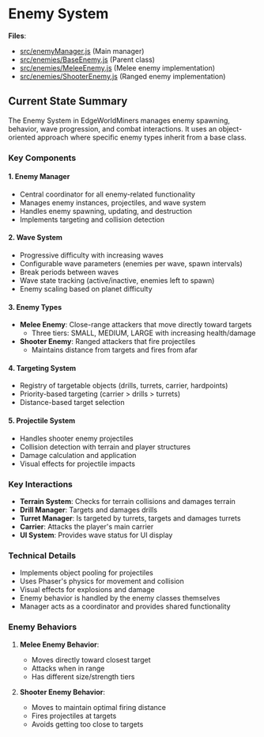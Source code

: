 # Enemy System

**Files**: 
- [src/enemyManager.js](../src/enemyManager.js) (Main manager)
- [src/enemies/BaseEnemy.js](../src/enemies/BaseEnemy.js) (Parent class)
- [src/enemies/MeleeEnemy.js](../src/enemies/MeleeEnemy.js) (Melee enemy implementation)
- [src/enemies/ShooterEnemy.js](../src/enemies/ShooterEnemy.js) (Ranged enemy implementation)

## Current State Summary

The Enemy System in EdgeWorldMiners manages enemy spawning, behavior, wave progression, and combat interactions. It uses an object-oriented approach where specific enemy types inherit from a base class.

### Key Components

#### 1. Enemy Manager
- Central coordinator for all enemy-related functionality
- Manages enemy instances, projectiles, and wave system
- Handles enemy spawning, updating, and destruction
- Implements targeting and collision detection

#### 2. Wave System
- Progressive difficulty with increasing waves
- Configurable wave parameters (enemies per wave, spawn intervals)
- Break periods between waves
- Wave state tracking (active/inactive, enemies left to spawn)
- Enemy scaling based on planet difficulty

#### 3. Enemy Types
- **Melee Enemy**: Close-range attackers that move directly toward targets
  - Three tiers: SMALL, MEDIUM, LARGE with increasing health/damage
- **Shooter Enemy**: Ranged attackers that fire projectiles
  - Maintains distance from targets and fires from afar

#### 4. Targeting System
- Registry of targetable objects (drills, turrets, carrier, hardpoints)
- Priority-based targeting (carrier > drills > turrets)
- Distance-based target selection

#### 5. Projectile System
- Handles shooter enemy projectiles
- Collision detection with terrain and player structures
- Damage calculation and application
- Visual effects for projectile impacts

### Key Interactions

- **Terrain System**: Checks for terrain collisions and damages terrain
- **Drill Manager**: Targets and damages drills
- **Turret Manager**: Is targeted by turrets, targets and damages turrets
- **Carrier**: Attacks the player's main carrier
- **UI System**: Provides wave status for UI display

### Technical Details

- Implements object pooling for projectiles
- Uses Phaser's physics for movement and collision
- Visual effects for explosions and damage
- Enemy behavior is handled by the enemy classes themselves
- Manager acts as a coordinator and provides shared functionality

### Enemy Behaviors

1. **Melee Enemy Behavior**:
   - Moves directly toward closest target
   - Attacks when in range
   - Has different size/strength tiers

2. **Shooter Enemy Behavior**:
   - Moves to maintain optimal firing distance
   - Fires projectiles at targets
   - Avoids getting too close to targets 